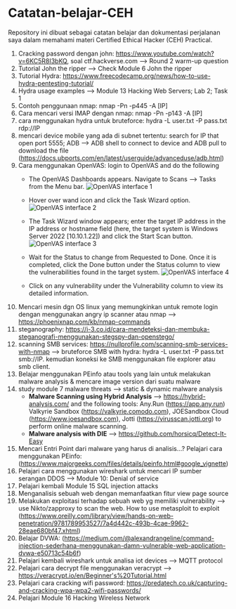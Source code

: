 # Catatan-belajar-CEH
Repository ini dibuat sebagai catatan belajar dan dokumentasi perjalanan saya dalam memahami materi Certified Ethical Hacker (CEH) Practical.

1. Cracking password dengan john: https://www.youtube.com/watch?v=6KC5R8I3bKQ, soal ctf.hackverse.com --> Round 2 warm-up question
2. Tutorial John the ripper --> Check Module 6 John the ripper
3. Tutorial Hydra: https://www.freecodecamp.org/news/how-to-use-hydra-pentesting-tutorial/
4. Hydra usage examples --> Module 13 Hacking Web Servers; Lab 2; Task 1
5. Contoh penggunaan nmap: nmap -Pn -p445 -A [IP]
6. Cara mencari versi IMAP dengan nmap: nmap -Pn -p143 -A [IP]
7. cara menggunakan hydra untuk bruteforce: hydra -L user.txt -P pass.txt rdp://IP
8. mencari device mobile yang ada di subnet tertentu: search for IP that open port 5555; ADB --> ADB shell to connect to device and ADB pull to download the file (https://docs.ubports.com/en/latest/userguide/advanceduse/adb.html)
9. Cara menggunakan OpenVAS: login to OpenVAS and do the following
   -  The OpenVAS Dashboards appears. Navigate to Scans --> Tasks from the Menu bar.
      ![OpenVAS interface 1](https://github.com/user-attachments/assets/20a88f49-9d00-48e9-b0f1-0d7d6140bd19)

   -  Hover over wand icon and click the Task Wizard option.
      ![OpenVAS interface 2](https://github.com/user-attachments/assets/d88d8fbd-1a86-45cd-88c2-8ef5c7949be1)

   -  The Task Wizard window appears; enter the target IP address in the IP address or hostname field (here, the target system is Windows Server 2022 [10.10.1.22]) and click the Start Scan button.
      ![OpenVAS interface 3](https://github.com/user-attachments/assets/52060a7a-2a4f-400c-a9ac-5bfba4d78efc)

   - Wait for the Status to change from Requested to Done. Once it is completed, click the Done button under the Status column to view the vulnerabilities found in the target system.
     ![OpenVAS interface 4](https://github.com/user-attachments/assets/28cbf9e0-f4c1-4cf1-ae97-4eb3d4ec0f6c)

   - Click on any vulnerability under the Vulnerability column to view its detailed information.
 10. Mencari mesin dgn OS linux yang memungkinkan untuk remote login dengan menggunakan angry ip scanner atau nmap --> https://phoenixnap.com/kb/nmap-commands
 11. steganography: https://i-3.co.id/cara-mendeteksi-dan-membuka-steganografi-menggunakan-stegspy-dan-openstego/
 12. scanning SMB services: https://nullprofile.com/scanning-smb-services-with-nmap --> bruteforce SMB with hydra: hydra -L user.txt -P pass.txt smb://IP. kemudian koneksi ke SMB menggunakan file explorer atau smb client.
 13. Belajar menggunakan PEinfo atau tools yang lain untuk melakukan malware analysis & mencare image version dari suatu malware
 14. study module 7 malware threats --> static & dynamic malware analysis
     - **Malware Scanning using Hybrid Analysis** --> https://hybrid-analysis.com/ and the following tools: Any.Run (https://app.any.run) Valkyrie Sandbox (https://valkyrie.comodo.com), JOESandbox Cloud (https://www.joesandbox.com), Jotti (https://virusscan.jotti.org) to perform online malware scanning.
     - **Malware analysis with DIE** --> https://github.com/horsicq/Detect-It-Easy
 15. Mencari Entri Point dari malware yang harus di analisis...? Pelajari cara menggunakan PEinfo: (https://www.majorgeeks.com/files/details/peinfo.html#google_vignette)
 16. Pelajari cara menggunakan wireshark untuk mencari IP sumber serangan DDOS --> Module 10: Denial of service
 17. Pelajari kembali Module 15 SQL injection attacks
 18. Menganalisis sebuah web dengan memanfaatkan fitur view page source
 19. Melakukan exploitasi terhadap sebuah web yg memiliki vulnerability --> use Nikto/zapproxy to scan the web.  How to use metasploit to exploit (https://www.oreilly.com/library/view/hands-on-web-penetration/9781789953527/7a4d442c-493b-4cae-9962-28eae680bf47.xhtml)
 20. Belajar DVWA: (https://medium.com/@alexandrangeline/command-injection-sederhana-menggunakan-damn-vulnerable-web-application-dvwa-e50713c54b6f)
 21. Pelajari kembali wireshark untuk analisa iot devices --> MQTT protocol
 22. Pelajari cara decrypt file menggunakan veracrypt --> https://veracrypt.io/en/Beginner's%20Tutorial.html
 23. Pelajari cara cracking wifi password: https://predatech.co.uk/capturing-and-cracking-wpa-wpa2-wifi-passwords/
 24. Pelajari Module 16 Hacking Wireless Network
